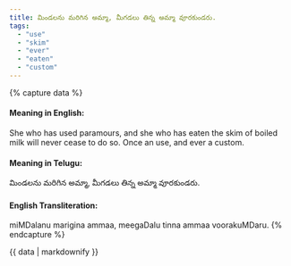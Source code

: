 ```yaml
---
title: మిండలను మరిగిన అమ్మా, మీగడలు తిన్న అమ్మా వూరకుండరు.
tags:
  - "use"
  - "skim"
  - "ever"
  - "eaten"
  - "custom"
---
```


{% capture data %}
#### Meaning in English:
She who has used paramours, and she who has eaten the skim of boiled milk will never cease to do so.
Once an use, and ever a custom.

#### Meaning in Telugu:
మిండలను మరిగిన అమ్మా, మీగడలు తిన్న అమ్మా వూరకుండరు.

#### English Transliteration:
miMDalanu marigina ammaa, meegaDalu tinna ammaa voorakuMDaru.
{% endcapture %}

{{ data | markdownify }}

